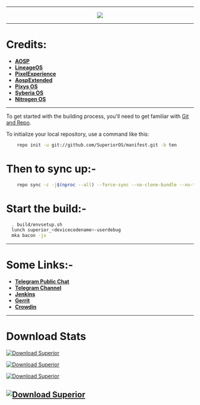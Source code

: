 -----------------------------------------------------------------------------

<p align="center">
 <img src="https://github.com/SuperiorOS/manifest/blob/ten/superior.png" > 
</p>

-----------------------------------------------------------------------------
Credits:
=======
 * [**AOSP**](https://android.googlesource.com)
 * [**LineageOS**](https://github.com/LineageOS)
 * [**PixelExperience**](https://github.com/PixelExperience)
 * [**AospExtended**](https://github.com/AospExtended)
 * [**Pixys OS**](https://github.com/PixysOS)
 * [**Syberia OS**](https://github.com/syberia-project)
 * [**Nitrogen OS**](https://github.com/nitrogen-project)

-----------------------------------------------------------------------------

To get started with the building process, you'll need to get familiar with [Git and Repo](http://source.android.com/source/using-repo.html).

To initialize your local repository, use a command like this:

```bash
    repo init -u git://github.com/SuperiorOS/manifest.git -b ten
```

Then to sync up:-
================

```bash
    repo sync -c -j$(nproc --all) --force-sync --no-clone-bundle --no-tags
```

Start the build:-
=================

```bash
  . build/envsetup.sh
  lunch superior_<devicecodename>-userdebug
  mka bacon -jx
```
-----------------------------------------------------------------------------

Some Links:-
============
* [**Telegram Public Chat**](https://t.me/superioros)
* [**Telegram Channel**](https://t.me/superior_os)
* [**Jenkins**](https://www.jenkins.superioros.org)
* [**Gerrit**](https://www.gerrit.superioros.org)
* [**Crowdin**](https://crowdin.com/project/superior-os)
----------------------------------------------------------------------------

Download Stats
==============

[![Download Superior](https://img.shields.io/sourceforge/dd/superioros.svg)](https://sourceforge.net/projects/superioros/files/latest/download) 

[![Download Superior](https://img.shields.io/sourceforge/dw/superioros.svg)](https://sourceforge.net/projects/superioros/files/latest/download) 

[![Download Superior](https://img.shields.io/sourceforge/dm/superioros.svg)](https://sourceforge.net/projects/superioros/files/latest/download) 

[![Download Superior](https://img.shields.io/sourceforge/dt/superioros.svg)](https://sourceforge.net/projects/superioros/files/latest/download) 
---------------------------------------------------------------------------------
